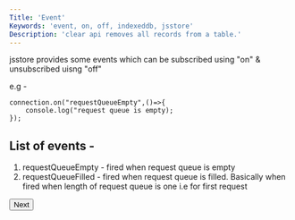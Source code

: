 ```yaml
---
Title: 'Event'
Keywords: 'event, on, off, indexeddb, jsstore'
Description: 'clear api removes all records from a table.'
---
```


jsstore provides some events which can be subscribed using "on" & unsubscribed uisng "off"

e.g -

```
connection.on("requestQueueEmpty",()=>{
    console.log("request queue is empty);
});
```

## List of events -

1. requestQueueEmpty - fired when request queue is empty
2. requestQueueFilled - fired when request queue is filled. Basically when fired when length of request queue is one i.e for first request

<p class="margin-top-40px center-align">
    <button class="btn info btnNext">Next</button>
</p>
